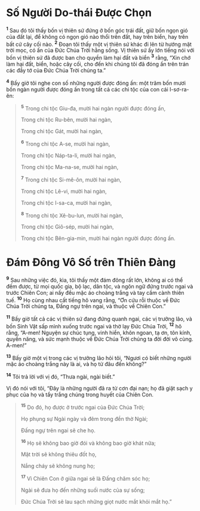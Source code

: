# Số Người Do-thái Được Chọn

<sup><b>1</b></sup> Sau đó tôi thấy bốn vị thiên sứ đứng ở bốn góc trái đất, giữ bốn ngọn gió của đất lại, để không có ngọn gió nào thổi trên đất, hay trên biển, hay trên bất cứ cây cối nào. <sup><b>2</b></sup> Đoạn tôi thấy một vị thiên sứ khác đi lên từ hướng mặt trời mọc, có ấn của Đức Chúa Trời hằng sống. Vị thiên sứ ấy lớn tiếng nói với bốn vị thiên sứ đã được ban cho quyền làm hại đất và biển <sup><b>3</b></sup> rằng, “Xin chớ làm hại đất, biển, hoặc cây cối, cho đến khi chúng tôi đã đóng ấn trên trán các đầy tớ của Đức Chúa Trời chúng ta.”

<sup><b>4</b></sup> Bấy giờ tôi nghe con số những người được đóng ấn: một trăm bốn mươi bốn ngàn người được đóng ấn trong tất cả các chi tộc của con cái I-sơ-ra-ên:

> <sup><b>5</b></sup> Trong chi tộc Giu-đa, mười hai ngàn người được đóng ấn,
>
> Trong chi tộc Ru-bên, mười hai ngàn,
>
> Trong chi tộc Gát, mười hai ngàn,
>
> <sup><b>6</b></sup> Trong chi tộc A-se, mười hai ngàn,
>
> Trong chi tộc Náp-ta-li, mười hai ngàn,
>
> Trong chi tộc Ma-na-se, mười hai ngàn,
>
> <sup><b>7</b></sup> Trong chi tộc Si-mê-ôn, mười hai ngàn,
>
> Trong chi tộc Lê-vi, mười hai ngàn,
>
> Trong chi tộc I-sa-ca, mười hai ngàn,
>
> <sup><b>8</b></sup> Trong chi tộc Xê-bu-lun, mười hai ngàn,
>
> Trong chi tộc Giô-sép, mười hai ngàn,
>
> Trong chi tộc Bên-gia-min, mười hai ngàn người được đóng ấn.

# Đám Đông Vô Số trên Thiên Đàng

<sup><b>9</b></sup> Sau những việc đó, kìa, tôi thấy một đám đông rất lớn, không ai có thể đếm được, từ mọi quốc gia, bộ lạc, dân tộc, và ngôn ngữ đứng trước ngai và trước Chiên Con; ai nấy đều mặc áo choàng trắng và tay cầm cành thiên tuế. <sup><b>10</b></sup> Họ cùng nhau cất tiếng hô vang rằng, “Ơn cứu rỗi thuộc về Đức Chúa Trời chúng ta, Đấng ngự trên ngai, và thuộc về Chiên Con.”

<sup><b>11</b></sup> Bấy giờ tất cả các vị thiên sứ đang đứng quanh ngai, các vị trưởng lão, và bốn Sinh Vật sấp mình xuống trước ngai và thờ lạy Đức Chúa Trời, <sup><b>12</b></sup> hô rằng, “A-men! Nguyện sự chúc tụng, vinh hiển, khôn ngoan, tạ ơn, tôn kính, quyền năng, và sức mạnh thuộc về Đức Chúa Trời chúng ta đời đời vô cùng. A-men!”

<sup><b>13</b></sup> Bấy giờ một vị trong các vị trưởng lão hỏi tôi, “Ngươi có biết những người mặc áo choàng trắng này là ai, và họ từ đâu đến không?”

<sup><b>14</b></sup> Tôi trả lời với vị đó, “Thưa ngài, ngài biết.”

Vị đó nói với tôi, “Đây là những người đã ra từ cơn đại nạn; họ đã giặt sạch y phục của họ và tẩy trắng chúng trong huyết của Chiên Con.

> <sup><b>15</b></sup> Do đó, họ được ở trước ngai của Đức Chúa Trời;
>
> Họ phụng sự Ngài ngày và đêm trong đền thờ Ngài;
>
> Đấng ngự trên ngai sẽ che họ.
>
> <sup><b>16</b></sup> Họ sẽ không bao giờ đói và không bao giờ khát nữa;
>
> Mặt trời sẽ không thiêu đốt họ,
>
> Nắng cháy sẽ không nung họ;
>
> <sup><b>17</b></sup> Vì Chiên Con ở giữa ngai sẽ là Đấng chăm sóc họ;
>
> Ngài sẽ đưa họ đến những suối nước của sự sống;
>
> Đức Chúa Trời sẽ lau sạch những giọt nước mắt khỏi mắt họ.”
